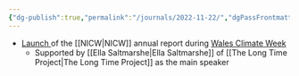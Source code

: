 ```yaml
---
{"dg-publish":true,"permalink":"/journals/2022-11-22/","dgPassFrontmatter":true}
---
```


- [Launch ](https://nationalinfrastructurecommission.wales/wp-content/uploads/2022/11/NICWAnnualReportVideo.webm)of the [[NICW\|NICW]] annual report during [Wales Climate Week](https://www.gov.wales/wales-climate-week-2022)
	- Supported by [[Ella Saltmarshe\|Ella Saltmarshe]] of [[The Long Time Project\|The Long Time Project]] as the main speaker
